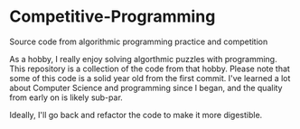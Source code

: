 # Competitive-Programming
Source code from algorithmic programming practice and competition

As a hobby, I really enjoy solving algorthmic puzzles with programming. This repository is a collection
of the code from that hobby. Please note that some of this code is a solid year old from the first
commit. I've learned a lot about Computer Science and programming since I began, and the quality
from early on is likely sub-par.

Ideally, I'll go back and refactor the code to make it more digestible.
